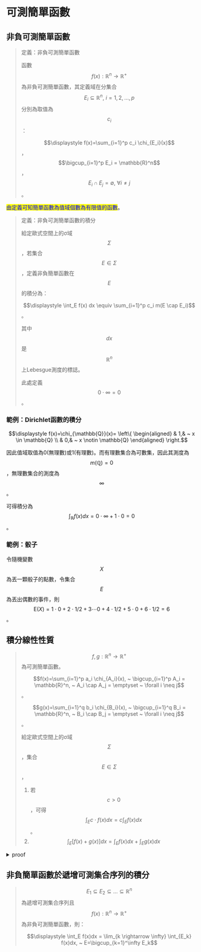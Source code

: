 # 可測簡單函數

## 非負可測簡單函數

> 定義：非負可測簡單函數
>
> 函數$$f(x): \mathbb{R}^n \rightarrow \mathbb{R}^{+}$$為非負可測簡單函數，其定義域在分集合$$E_i \subseteq \mathbb{R}^n,~i=1,2,\dots, p$$分別為取值為$$c_i$$：
>
> $$\displaystyle f(x)=\sum_{i=1}^p c_i \chi_{E_i}(x)$$，$$\bigcup_{i=1}^p E_i = \mathbb{R}^n$$，$$E_i \cap E_j = \emptyset, ~\forall i \neq j$$。

<mark style="color:blue;">由定義可知簡單函數為值域個數為有限值的函數</mark>。

> 定義：非負可測簡單函數的積分
>
> 給定歐式空間上的σ域$$\Sigma$$，若集合$$E \in \Sigma$$，定義非負簡單函數在$$E$$的積分為：
>
> $$\displaystyle \int_E f(x) dx \equiv \sum_{i=1}^p c_i m(E \cap E_i)$$。
>
> 其中$$dx$$是$$\mathbb{R}^n$$上Lebesgue測度的標誌。
>
> 此處定義$$0 \cdot \infty = 0$$。

### 範例：Dirichlet函數的積分

$$\displaystyle  f(x)=\chi_{\mathbb{Q}}(x)=  \left\{ \begin{aligned} & 1,& ~ x \in \mathbb{Q} \\ & 0,& ~ x \notin \mathbb{Q}  \end{aligned} \right.$$

因此值域取值為0(無理數)或1(有理數)。而有理數集合為可數集，因此其測度為$$m(\mathbb{Q})=0$$，無理數集合的測度為$$\infty$$。

可得積分為$$\int_\mathbb{R} f(x)dx = 0 \cdot \infty + 1 \cdot 0 = 0$$。

### 範例：骰子

令隨機變數$$X$$為丟一顆骰子的點數，令集合$$E$$為丟出偶數的事件，則$$\mathrm{E}(X)=1 \cdot 0 + 2 \cdot 1/2 + 3 \cdots 0 + 4 \cdot 1/2 + 5 \cdot 0 + 6 \cdot 1/2= 6$$。

## 積分線性性質

> $$f, g: \mathbb{R}^n \rightarrow \mathbb{R}^{+}$$為可測簡單函數。
>
> $$f(x)=\sum_{i=1}^p a_i \chi_{A_i}(x), ~ \bigcup_{i=1}^p A_i = \mathbb{R}^n, ~ A_i \cap A_j = \emptyset ~ \forall i \neq j$$。
>
> $$g(x)=\sum_{i=1}^q b_i \chi_{B_i}(x), ~ \bigcup_{i=1}^q B_i = \mathbb{R}^n, ~ B_i \cap B_j = \emptyset ~ \forall i \neq j$$。
>
> 給定歐式空間上的σ域$$\Sigma$$，集合$$E \in \Sigma$$，
>
> 1. 若$$c > 0$$，可得$$\displaystyle \int_E c\cdot f(x) dx = c \int_E  f(x) dx$$。
> 2. $$\displaystyle \int_E [f(x)+g(x)] dx =  \int_E  f(x) dx +  \int_E  g(x) dx$$

<details>

<summary>proof</summary>

1. 由定義可直接得證。
2. $$f(x)+g(x)$$在集合$$A_i \cap B_j$$上的值為$$a_i + b_j$$。

可得 $$\displaystyle \begin{aligned}  \int_E [f(x)+g(x)] dx &= \sum_{i=1}^p \sum_{j=1}^q (a_i + b_j) m(E \cap A_i \cap B_j) \\ 	& = \sum_{i=1}^p a_i \sum_{j=1}^q m(E \cap A_i \cap B_j) + \sum_{j=1}^q b_j \sum_{i=1}^p m(E \cap A_i \cap B_j) \\ 	& = \sum_{i=1}^p a_i m(E  \cap A_i) + \sum_{j=1}^q b_j m(E \cap B_j) \\ 		& = \int_E f(x) dx + \int_E g(x) dx  \end{aligned}$$

(QED)

</details>

## 非負簡單函數於遞增可測集合序列的積分

> $$E_1 \subseteq E_2 \subseteq  \dots \subseteq \mathbb{R}^n$$為遞增可測集合序列且$$f(x): \mathbb{R}^n \rightarrow \mathbb{R}^{+}$$為非負可測簡單函數，則：
>
> $$\displaystyle \int_E f(x)dx = \lim_{k \rightarrow \infty} \int_{E_k} f(x)dx, ~ E=\bigcup_{k=1}^\infty E_k$$



##
